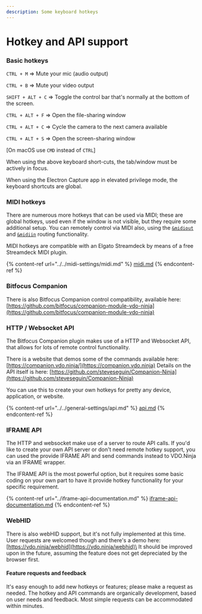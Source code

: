 ```yaml
---
description: Some keyboard hotkeys
---
```


# Hotkey and API support

### Basic hotkeys

`CTRL + M` => Mute your mic (audio output)

`CTRL + B` => Mute your video output

`SHIFT + ALT + C` => Toggle the control bar that's normally at the bottom of the screen.

`CTRL + ALT + F` => Open the file-sharing window

`CTRL + ALT + C` => Cycle the camera to the next camera available

`CTRL + ALT + S` => Open the screen-sharing window

\[On macOS use `CMD` instead of `CTRL`]

When using the above keyboard short-cuts, the tab/window must be actively in focus.

When using the Electron Capture app in elevated privilege mode, the keyboard shortcuts are global.

### MIDI hotkeys

There are numerous more hotkeys that can be used via MIDI; these are global hotkeys, used even if the window is not visible, but they require some additional setup. You can remotely control via MIDI also, using the [`&midiout`](../../midi-settings/midiout.md) and [`&midiin`](../../midi-settings/midiin.md) routing functionality.&#x20;

MIDI hotkeys are compatible with an Elgato Streamdeck by means of a free Streamdeck MIDI plugin.

{% content-ref url="../../midi-settings/midi.md" %}
[midi.md](../../midi-settings/midi.md)
{% endcontent-ref %}

### Bitfocus Companion

There is also Bitfocus Companion control compatibility, available here: [https://github.com/bitfocus/companion-module-vdo-ninja](https://github.com/bitfocus/companion-module-vdo-ninja)

### HTTP / Websocket API

The Bitfocus Companion plugin makes use of a HTTP and Websocket API, that allows for lots of remote control functionality.

There is a website that demos some of the commands available here: [https://companion.vdo.ninja/](https://companion.vdo.ninja) Details on the API itself is here: [https://github.com/steveseguin/Companion-Ninja](https://github.com/steveseguin/Companion-Ninja)

You can use this to create your own hotkeys for pretty any device, application, or website.

{% content-ref url="../../general-settings/api.md" %}
[api.md](../../general-settings/api.md)
{% endcontent-ref %}

### IFRAME API

The HTTP and websocket make use of a server to route API calls. If you'd like to create your own API server or don't need remote hotkey support, you can used the provide IFRAME API and send commands instead to VDO.Ninja via an IFRAME wrapper.&#x20;

The IFRAME API is the most powerful option, but it requires some basic coding on your own part to have it provide hotkey functionality for your specific requirement.

{% content-ref url="../iframe-api-documentation.md" %}
[iframe-api-documentation.md](../iframe-api-documentation.md)
{% endcontent-ref %}

### WebHID

There is also webHID support, but it's not fully implemented at this time. User requests are welcomed though and there's a demo here: [https://vdo.ninja/webhid](https://vdo.ninja/webhid)\
It should be improved upon in the future, assuming the feature does not get depreciated by the browser first.

#### Feature requests and feedback

It's easy enough to add new hotkeys or features; please make a request as needed. The hotkey and API commands are organically development, based on user needs and feedback. Most simple requests can be accommodated within minutes.
